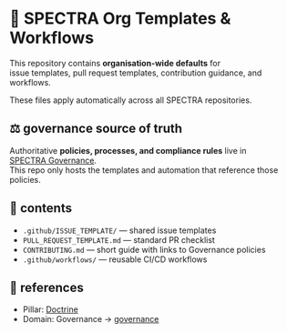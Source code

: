 # 🌌 SPECTRA Org Templates & Workflows

This repository contains **organisation-wide defaults** for  
issue templates, pull request templates, contribution guidance, and workflows.  

These files apply automatically across all SPECTRA repositories.  

## ⚖️ governance source of truth
Authoritative **policies, processes, and compliance rules** live in  
[SPECTRA Governance](https://github.com/SPECTRADataSolutions/governance).  
This repo only hosts the templates and automation that reference those policies.  

## 📂 contents
- `.github/ISSUE_TEMPLATE/` — shared issue templates  
- `PULL_REQUEST_TEMPLATE.md` — standard PR checklist  
- `CONTRIBUTING.md` — short guide with links to Governance policies  
- `.github/workflows/` — reusable CI/CD workflows  

## 🔗 references
- Pillar: [Doctrine](https://github.com/SPECTRADataSolutions/doctrine)  
- Domain: Governance → [governance](https://github.com/SPECTRADataSolutions/governance)
